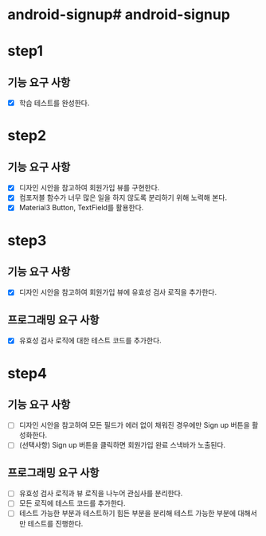 # android-signup# android-signup
# step1
## 기능 요구 사항
- [x] 학습 테스트를 완성한다.

# step2
## 기능 요구 사항
- [x] 디자인 시안을 참고하여 회원가입 뷰를 구현한다.
- [x] 컴포저블 함수가 너무 많은 일을 하지 않도록 분리하기 위해 노력해 본다.
- [x] Material3 Button, TextField를 활용한다.

# step3
## 기능 요구 사항
- [x] 디자인 시안을 참고하여 회원가입 뷰에 유효성 검사 로직을 추가한다.

## 프로그래밍 요구 사항
- [x] 유효성 검사 로직에 대한 테스트 코드를 추가한다.

# step4
## 기능 요구 사항
- [ ] 디자인 시안을 참고하여 모든 필드가 에러 없이 채워진 경우에만 Sign up 버튼을 활성화한다.
- [ ] (선택사항) Sign up 버튼을 클릭하면 회원가입 완료 스낵바가 노출된다.

## 프로그래밍 요구 사항
- [ ] 유효성 검사 로직과 뷰 로직을 나누어 관심사를 분리한다.
- [ ] 모든 로직에 테스트 코드를 추가한다.
- [ ] 테스트 가능한 부분과 테스트하기 힘든 부분을 분리해 테스트 가능한 부분에 대해서만 테스트를 진행한다.